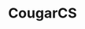 ---
title: CougarCS
description: My work at CougarCS
startDate: 2021-06-03
endDate: 2023-12-12
url: https://abc.xyz
---